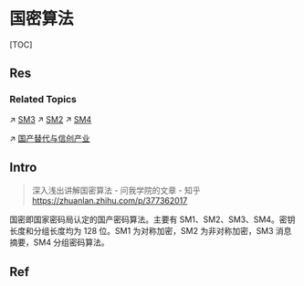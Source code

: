 # 国密算法

[TOC]



## Res
### Related Topics
↗ [SM3](Modern%20Cryptography/Cryptographic%20Techniques%20for%20Integrity%20&%20Authentication/Message%20Digest%20&%20Hash%20Function%20(Integrity)/SM3.md)
↗ [SM2](Modern%20Cryptography/📌%20Asymmetric%20Cipher%20(Public-Key%20Cryptography)/ECC%20(Elliptic-Curve%20Cryptography)%20Based/SM2.md)
↗ [SM4](Modern%20Cryptography/📌%20Symmetric%20Cipher/Block%20Cipher/SM4.md)

↗ [国产替代与信创产业](../../国产替代与信创产业.md)



## Intro
> 深入浅出讲解国密算法 - 问我学院的文章 - 知乎 https://zhuanlan.zhihu.com/p/377362017

国密即国家密码局认定的国产密码算法。主要有 SM1、SM2、SM3、SM4。密钥长度和分组长度均为 128 位。SM1 为对称加密，SM2 为非对称加密，SM3 消息摘要，SM4 分组密码算法。



## Ref